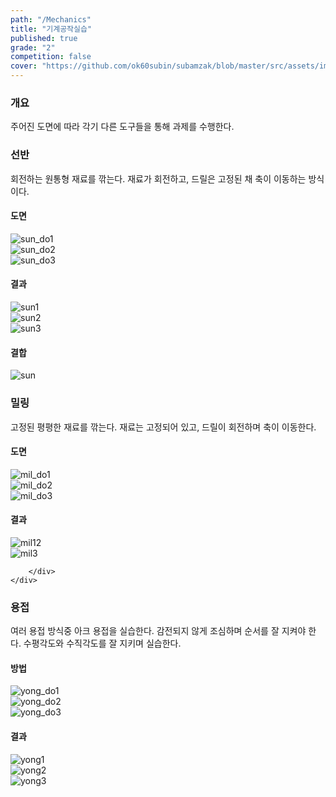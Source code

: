 ```yaml
---
path: "/Mechanics"
title: "기계공작실습"
published: true
grade: "2"
competition: false
cover: "https://github.com/ok60subin/subamzak/blob/master/src/assets/images/sun.png?raw=true"
---
```


<h3>개요</h3>
    <p>
        주어진 도면에 따라 각기 다른 도구들을 통해 과제를 수행한다.
    </p>
    <h3>선반</h3>
    <p>
        회전하는 원통형 재료를 깎는다.
        재료가 회전하고, 드릴은 고정된 채 축이 이동하는 방식이다.
    </p>
    <h4>도면</h4>
    <div class="box alt threeimg">
        <div class="row gtr-50 gtr-uniform imgs multi">
            <div class="col-4"><span class="image fit">
                <img src="https://github.com/ok60subin/subamzak/blob/master/src/assets/images/sun_do1.png?raw=true" alt="sun_do1">
             </div></span>
            <div class="col-4"><span class="image fit">
                <img src="https://github.com/ok60subin/subamzak/blob/master/src/assets/images/sun_do2.png?raw=true" alt="sun_do2">
             </div></span>
            <div class="col-4"><span class="image fit">
                <img src="https://github.com/ok60subin/subamzak/blob/master/src/assets/images/sun_do3.png?raw=true" alt="sun_do3">
             </div></span>
        </div>
    </div>
    <h4>결과</h4>
    <div class="box alt threeimg">
        <div class="row gtr-50 gtr-uniform imgs multi">
            <div class="col-4"><span class="image fit">
                <img src="https://github.com/ok60subin/subamzak/blob/master/src/assets/images/sun1.png?raw=true" alt="sun1">
            </div></span>
            <div class="col-4"><span class="image fit">
                <img src="https://github.com/ok60subin/subamzak/blob/master/src/assets/images/sun2.png?raw=true" alt="sun2">
            </div></span>
            <div class="col-4"><span class="image fit">
                <img src="https://github.com/ok60subin/subamzak/blob/master/src/assets/images/sun3.png?raw=true" alt="sun3">
            </div></span>
        </div>
    </div>
    <h4>결합</h4>
        <div class="box alt">
        <div class="row gtr-50 gtr-uniform ">
            <div class="col-12">
            <span class="image fit">
                <img src="https://github.com/ok60subin/subamzak/blob/master/src/assets/images/sun.png?raw=true" alt="sun">
            </span>
            </div>
        </div>
        </div>
<h3>밀링</h3>
    <p>
        고정된 평평한 재료를 깎는다.
        재료는 고정되어 있고, 드릴이 회전하며 축이 이동한다.
    </p>
    <h4>도면</h4>
    <div class="box alt threeimg">
        <div class="row gtr-50 gtr-uniform imgs multi small">
            <div class="col-4"><span class="image fit">
                <img src="https://github.com/ok60subin/subamzak/blob/master/src/assets/images/mil_do1.png?raw=true" alt="mil_do1">
            </span></div>
            <div class="col-4"><span class="image fit">
                <img src="https://github.com/ok60subin/subamzak/blob/master/src/assets/images/mil_do2.png?raw=true" alt="mil_do2">
            </span></div>
            <div class="col-4"><span class="image fit">
                <img src="https://github.com/ok60subin/subamzak/blob/master/src/assets/images/mil_do3.png?raw=true" alt="mil_do3">
            </span></div>
        </div>
    </div>
    <h4>결과</h4>
    <div class="box alt twoimg">
        <div class="row gtr-50 gtr-uniform imgs multi small">
            <div class="col-6"> <span class="image fit">
                <img src="https://github.com/ok60subin/subamzak/blob/master/src/assets/images/mil12.png?raw=true" alt="mil12" >
            </span> </div>
            <div class="col-6"> <span class="image fit">
                <img src="https://github.com/ok60subin/subamzak/blob/master/src/assets/images/mil3.png?raw=true" alt="mil3" >
            </span> </div>
            
        </div>
    </div>

<h3>용접</h3>
    <p>
        여러 용접 방식중 아크 용접을 실습한다. 감전되지 않게 조심하며 순서를 잘 지켜야 한다.
        수평각도와 수직각도를 잘 지키며 실습한다.
    </p>
    <h4>방법</h4>
    <div class="box alt threeimg">
        <div class="row gtr-50 gtr-uniform imgs multi">
            <div class="col-4"><span class="image fit">
                <img src="https://github.com/ok60subin/subamzak/blob/master/src/assets/images/yong_do1.png?raw=true" alt="yong_do1">
            </span></div>
            <div class="col-4"><span class="image fit">
                <img src="https://github.com/ok60subin/subamzak/blob/master/src/assets/images/yong_do2.png?raw=true" alt="yong_do2">
            </span></div>
            <div class="col-4"><span class="image fit">
                <img src="https://github.com/ok60subin/subamzak/blob/master/src/assets/images/yong_do3.png?raw=true" alt="yong_do3">
            </span></div>
        </div>
    </div>
    <h4>결과</h4>
    <div class="box alt threeimg">
        <div class="row gtr-50 gtr-uniform imgs small">
            <div class="col-4"><span class="image fit">
                <img src="https://github.com/ok60subin/subamzak/blob/master/src/assets/images/yong1.png?raw=true" alt="yong1">
            </span></div>
            <div class="col-4"><span class="image fit">
                <img src="https://github.com/ok60subin/subamzak/blob/master/src/assets/images/yong2.png?raw=true" alt="yong2">
            </span></div>
            <div class="col-4"><span class="image fit">
                <img src="https://github.com/ok60subin/subamzak/blob/master/src/assets/images/yong3.png?raw=true" alt="yong3">
            </span></div>
        </div>
    </div>
